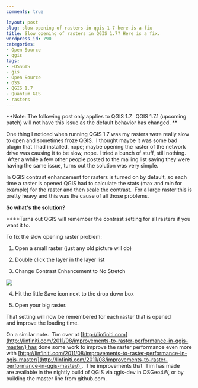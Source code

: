 ```yaml
---
comments: true

layout: post
slug: slow-opening-of-rasters-in-qgis-1-7-here-is-a-fix
title: Slow opening of rasters in QGIS 1.7? Here is a fix.
wordpress_id: 790
categories:
- Open Source
- qgis
tags:
- FOSSGIS
- gis
- Open Source
- OSS
- QGIS 1.7
- Quantum GIS
- rasters
---
```


**Note: The following post only applies to QGIS 1.7.  QGIS 1.7.1 (upcoming patch) will not have this issue as the default behavior has changed. **

One thing I noticed when running QGIS 1.7 was my rasters were really slow to open and sometimes froze QGIS.  I thought maybe it was some bad plugin that I had installed, nope; maybe opening the raster of the network drive was causing it to be slow, nope. I tried a bunch of stuff, still nothing.  After a while a few other people posted to the mailing list saying they were having the same issue, turns out the solution was very simple.

In QGIS contrast enhancement for rasters is turned on by default, so each time a raster is opened QGIS had to calculate the stats (max and min for example) for the raster and then scale the contrast.  For a large raster this is pretty heavy and this was the cause of all those problems.

**So what's the solution?**

****Turns out QGIS will remember the contrast setting for all rasters if you want it to.

To fix the slow opening raster problem:



	
  1. Open a small raster (just any old picture will do)

	
  2. Double click the layer in the layer list

	
  3. Change Contrast Enhancement to No Stretch

[![](http://woostuff.files.wordpress.com/2011/08/rasterfix.png)](http://woostuff.files.wordpress.com/2011/08/rasterfix.png)

	
  4. Hit the little Save icon next to the drop down box

	
  5. Open your big raster.


That setting will now be remembered for each raster that is opened and improve the loading time.

On a similar note.  Tim over at [http://linfiniti.com](http://linfiniti.com/2011/08/improvements-to-raster-performance-in-qgis-master/) has done some work to improve the raster performance even more with [http://linfiniti.com/2011/08/improvements-to-raster-performance-in-qgis-master/](http://linfiniti.com/2011/08/improvements-to-raster-performance-in-qgis-master/) .  The improvements that  Tim has made are available in the nightly build of QGIS via qgis-dev in OSGeo4W, or by building the master line from github.com.


